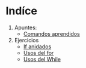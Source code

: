 # Indíce
1. Apuntes:
   - [Comandos aprendidos](Comandos_aprendidos.md)
2. Ejercicios  
   - [If anidados](If_anidados.md)  
   - [Usos del for](Usos_del_for.md)
   - [Usos del While](Usos_del_While.md)
